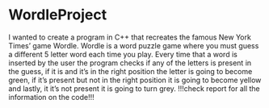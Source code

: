 # WordleProject
I wanted to create a program in C++ that recreates the famous New York Times’ game Wordle. Wordle is a word puzzle game where you must guess a different 5 letter word each time you play. Every time that a word is inserted by the user the program checks if any of the letters is present in the guess, if it is and it’s in the right position the letter is going to become green, if it’s present but not in the right position it is going to become yellow and lastly, it it’s not present it is going to turn grey. 
!!!check report for all the information on the code!!!
